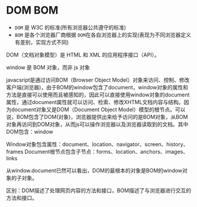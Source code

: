 # DOM BOM

- `DOM` 是 W3C 的标准(所有浏览器公共遵守的标准)
- `BOM` 是各个浏览器厂商根据 `DOM`在各自浏览器上的实现(表现为不同浏览器定义有差别，实现方式不同)

DOM（文档对象模型）是 HTML 和 XML 的应用程序接口（API）。

window 是 BOM 对象，而非 js 对象

javacsript是通过访问BOM（Browser Object Model）对象来访问、控制、修改客户端(浏览器)，由于BOM的window包含了document，window对象的属性和方法是直接可以使用而且被感知的，因此可以直接使用window对象的document属性，通过document属性就可以访问、检索、修改XHTML文档内容与结构。因为document对象又是DOM（Document Object Model）模型的根节点。可以说，BOM包含了DOM(对象)，浏览器提供出来给予访问的是BOM对象，从BOM对象再访问到DOM对象，从而js可以操作浏览器以及浏览器读取到的文档。其中 DOM包含：window

Window对象包含属性：document、location、navigator、screen、history、frames Document根节点包含子节点：forms、location、anchors、images、links

从window.document已然可以看出，DOM的最根本的对象是BOM的window对象的子对象。

区别：DOM描述了处理网页内容的方法和接口，BOM描述了与浏览器进行交互的方法和接口。

